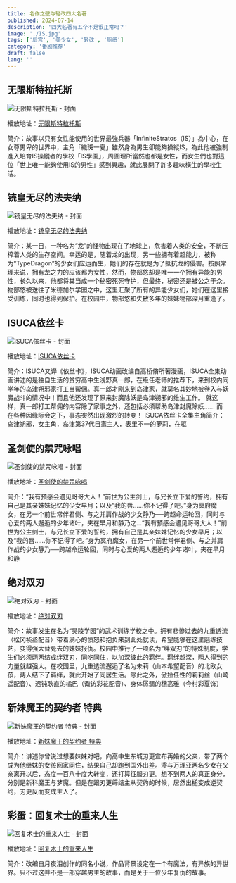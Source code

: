```yaml
---
title: 名作之壁与轻改四大名著
published: 2024-07-14
description: '四大名著有五个不是很正常吗？'
image: './IS.jpg'
tags: ['后宫', '美少女', '轻改', '厕纸']
category: '番剧推荐'
draft: false 
lang: ''
---
```


## 无限斯特拉托斯

![无限斯特拉托斯 - 封面](https://assets.heimuer.tv/imgs/2019/03/31/566dbfe060904881a5d7f45696833982.jpg)

播放地址：[无限斯特拉托斯](https://hmoe.xyz/video/15697)

简介：故事以只有女性能使用的世界最強兵器「InfiniteStratos（IS）」為中心，在女尊男卑的世界中，主角「織斑一夏」雖然身為男生卻能夠操縱IS，為此他被強制進入培育IS操縱者的學校「IS學園」，周圍理所當然也都是女性，而女生們也對這位「世上唯一能夠使用IS的男性」感到興趣，就此展開了許多趣味橫生的學校生活。


## 铳皇无尽的法夫纳

![铳皇无尽的法夫纳 - 封面](https://assets.heimuer.tv/imgs/2019/04/08/ca1b86da73c44c549783ab7808584819.jpg)

播放地址：[铳皇无尽的法夫纳](https://hmoe.xyz/video/18696)

简介：某一日，一种名为“龙”的怪物出现在了地球上，危害着人类的安全，不断压榨着人类的生存空间。幸运的是，随着龙的出现，另一些拥有着超能力，被称为“TypeDragon”的少女们应运而生，她们的存在就是为了抵抗龙的侵害。按照常理来说，拥有龙之力的应该都为女性，然而，物部悠却是唯一一个拥有异能的男性，长久以来，他都将其当成一个秘密死死守护，但最终，秘密还是被公之于众。物部悠被送往了米德加尔学园之中，这里汇聚了所有的异能少女们，她们在这里接受训练，同时也得到保护。在校园中，物部悠和失散多年的妹妹物部深月重逢了。


## ISUCA依丝卡

![ISUCA依丝卡 - 封面](https://assets.heimuer.tv/imgs/2019/04/07/6f8cffb619934353a0e7fe355aa93a52.jpg)

播放地址：[ISUCA依丝卡](https://hmoe.xyz/video/18431)

简介：ISUCA又译《依丝卡》，ISUCA动画改编自高桥脩所著漫画，ISUCA全集动画讲述的是独自生活的贫穷高中生浅野真一郎，在级任老师的推荐下，来到校内同学年的岛津朔邪家打工当帮佣。真一郎才刚来到岛津家，就莫名其妙地被卷入与妖魔战斗的情况中！而且他还发现了原来封魔除妖是岛津朔邪的维生工作。 就这样，真一郎打工帮佣的内容除了家事之外，还包括必须帮助岛津封魔除妖...... 而在各种因缘际会之下，事态突然出现激烈的转变！ ISUCA依丝卡全集主角简介： 岛津朔邪，女主角，岛津第37代目家主人，表里不一的萝莉，在驱


## 圣剑使的禁咒咏唱

![圣剑使的禁咒咏唱 - 封面](https://assets.heimuer.tv/imgs/2019/04/01/1085de22fb2a44c8aebfb27d336bd129.jpg)

播放地址：[圣剑使的禁咒咏唱](https://hmoe.xyz/video/16499)

简介：“我有预感会遇见哥哥大人！”前世为公主剑士，与兄长立下爱的誓约，拥有自己是其亲妹妹记忆的少女早月；以及“我的唇……你不记得了吧。”身为冥府魔女，在另一个前世常伴君侧、与之并肩作战的少女静乃──跨越命运轮回，同时与心爱的两人邂逅的少年诸叶，夹在早月和静乃之...“我有预感会遇见哥哥大人！”前世为公主剑士，与兄长立下爱的誓约，拥有自己是其亲妹妹记忆的少女早月；以及“我的唇……你不记得了吧。”身为冥府魔女，在另一个前世常伴君侧、与之并肩作战的少女静乃──跨越命运轮回，同时与心爱的两人邂逅的少年诸叶，夹在早月和静


## 绝对双刃

![绝对双刃 - 封面](https://assets.heimuer.tv/imgs/2019/04/06/a8b4b61aef7a455ab4f342708c4e9793.jpg)

播放地址：[绝对双刃](https://hmoe.xyz/video/17627)

简介：故事发生在名为“昊陵学园”的武术训练学校之中。拥有悲惨过去的九重透流（松冈祯丞配音）带着满心的愤怒和抱负来到此处就读，希望能够在这里磨练技艺，变得强大替死去的妹妹报仇。校园中推行了一项名为“绊双刃”的特殊制度，学生们必须两两结成绊双刃，同吃同住，以加深彼此的羁绊。羁绊越深，两人得到的力量就越强大。在校园里，九重透流邂逅了名为朱莉（山本希望配音）的北欧女孩，两人结下了羁绊，就此开始了同居生活。除此之外，傲娇任性的莉莉丝（山崎遥配音）、迟钝耿直的橘巴（诹访彩花配音）、身体孱弱的穗高雅（今村彩夏饰）


## 新妹魔王的契约者 特典

![新妹魔王的契约者 特典 - 封面](https://assets.heimuer.tv/imgs/2019/03/30/97b7a3a6beb2476ebbb8fc31d0e822a8.jpg)

播放地址：[新妹魔王的契约者 特典](https://hmoe.xyz/video/13839)

简介：讲述你曾说过想要妹妹对吧，向高中生东城刃更宣布再婚的父亲，带了两个成为他继妹的女孩回家同住，结果自己却跑到国外出差。澪与万理亚两名少女在父亲离开以后，态度一百八十度大转变，还打算征服刃更。想不到两人的真正身分，分别是新科魔王与梦魔。但是在跟刃更缔结主从契约的时候，居然出槌变成逆契约，刃更反而变成主人了。


## 彩蛋：回复术士的重来人生

![回复术士的重来人生 - 封面](https://assets.heimuer.tv/imgs/2019/03/24/dfcd464945594e58b01b51421a919148.jpg)

播放地址：[回复术士的重来人生](https://hmoe.xyz/video/11734)

简介：改编自月夜泪创作的同名小说，作品背景设定在一个有魔法，有异族的异世界。只不过这并不是一部穿越男主的故事，而是关于一位少年复仇的故事。